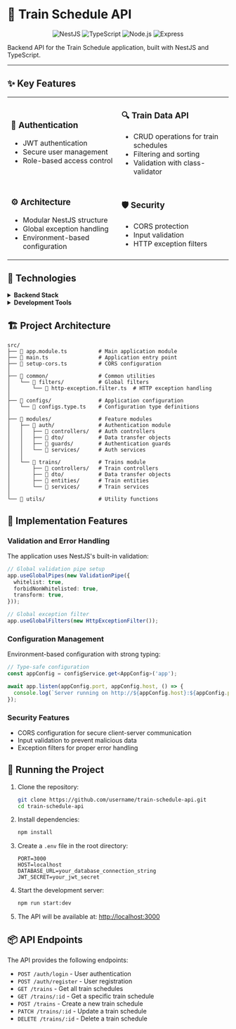 # 🚄 Train Schedule API

<div align="center">

![NestJS](https://img.shields.io/badge/NestJS-E0234E?style=for-the-badge&logo=nestjs&logoColor=white)
![TypeScript](https://img.shields.io/badge/TypeScript-3178C6?style=for-the-badge&logo=typescript&logoColor=white)
![Node.js](https://img.shields.io/badge/Node.js-339933?style=for-the-badge&logo=nodedotjs&logoColor=white)
![Express](https://img.shields.io/badge/Express-000000?style=for-the-badge&logo=express&logoColor=white)

</div>

Backend API for the Train Schedule application, built with NestJS and TypeScript.

---

## ✨ Key Features

<table>
  <tr>
    <td width="50%">
      <h3>🔐 Authentication</h3>
      <ul>
        <li>JWT authentication</li>
        <li>Secure user management</li>
        <li>Role-based access control</li>
      </ul>
    </td>
    <td width="50%">
      <h3>🔍 Train Data API</h3>
      <ul>
        <li>CRUD operations for train schedules</li>
        <li>Filtering and sorting</li>
        <li>Validation with class-validator</li>
      </ul>
    </td>
  </tr>
  <tr>
    <td width="50%">
      <h3>⚙️ Architecture</h3>
      <ul>
        <li>Modular NestJS structure</li>
        <li>Global exception handling</li>
        <li>Environment-based configuration</li>
      </ul>
    </td>
    <td width="50%">
      <h3>🛡️ Security</h3>
      <ul>
        <li>CORS protection</li>
        <li>Input validation</li>
        <li>HTTP exception filters</li>
      </ul>
    </td>
  </tr>
</table>

## 🧩 Technologies

<details>
<summary><b>Backend Stack</b></summary>

- **NestJS** - Progressive Node.js framework
- **TypeScript** - Typed programming language
- **Express** - Web framework for Node.js
- **dotenv** - Environment variable management
- **class-validator** - Input validation

</details>

<details>
<summary><b>Development Tools</b></summary>

- **ESLint** - Static code analysis
- **Prettier** - Code formatting 
- **TypeScript** - Strict typing

</details>

## 🏗️ Project Architecture

```
src/
├── 📁 app.module.ts          # Main application module
├── 📁 main.ts                # Application entry point
├── 📄 setup-cors.ts          # CORS configuration
│
├── 📁 common/                # Common utilities
│   └── 📁 filters/           # Global filters
│       └── 📄 http-exception.filter.ts  # HTTP exception handling
│
├── 📁 configs/               # Application configuration
│   └── 📄 configs.type.ts    # Configuration type definitions
│
├── 📁 modules/               # Feature modules
│   ├── 📁 auth/              # Authentication module
│   │   ├── 📁 controllers/   # Auth controllers
│   │   ├── 📁 dto/           # Data transfer objects
│   │   ├── 📁 guards/        # Authentication guards
│   │   └── 📁 services/      # Auth services
│   │
│   └── 📁 trains/            # Trains module
│       ├── 📁 controllers/   # Train controllers
│       ├── 📁 dto/           # Data transfer objects
│       ├── 📁 entities/      # Train entities
│       └── 📁 services/      # Train services
│
└── 📁 utils/                 # Utility functions
```

## 🚀 Implementation Features

### Validation and Error Handling

The application uses NestJS's built-in validation:

```typescript
// Global validation pipe setup
app.useGlobalPipes(new ValidationPipe({
  whitelist: true,
  forbidNonWhitelisted: true,
  transform: true,
}));

// Global exception filter
app.useGlobalFilters(new HttpExceptionFilter());
```

### Configuration Management

Environment-based configuration with strong typing:

```typescript
// Type-safe configuration
const appConfig = configService.get<AppConfig>('app');

await app.listen(appConfig.port, appConfig.host, () => {
  console.log(`Server running on http://${appConfig.host}:${appConfig.port}`);
});
```

### Security Features

- CORS configuration for secure client-server communication
- Input validation to prevent malicious data
- Exception filters for proper error handling

## 🔧 Running the Project

1. Clone the repository:
   ```bash
   git clone https://github.com/username/train-schedule-api.git
   cd train-schedule-api
   ```

2. Install dependencies:
   ```bash
   npm install
   ```

3. Create a `.env` file in the root directory:
   ```
   PORT=3000
   HOST=localhost
   DATABASE_URL=your_database_connection_string
   JWT_SECRET=your_jwt_secret
   ```

4. Start the development server:
   ```bash
   npm run start:dev
   ```

5. The API will be available at: [http://localhost:3000](http://localhost:3000)

## 📦 API Endpoints

The API provides the following endpoints:

- `POST /auth/login` - User authentication
- `POST /auth/register` - User registration
- `GET /trains` - Get all train schedules
- `GET /trains/:id` - Get a specific train schedule
- `POST /trains` - Create a new train schedule
- `PATCH /trains/:id` - Update a train schedule
- `DELETE /trains/:id` - Delete a train schedule
